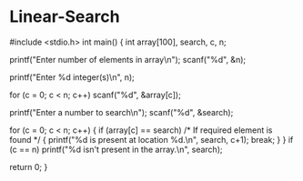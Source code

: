 # Linear-Search
#include <stdio.h>
int main()
{
  int array[100], search, c, n;

  printf("Enter number of elements in array\n");
  scanf("%d", &n);

  printf("Enter %d integer(s)\n", n);

  for (c = 0; c < n; c++)
    scanf("%d", &array[c]);

  printf("Enter a number to search\n");
  scanf("%d", &search);

  for (c = 0; c < n; c++)
  {
    if (array[c] == search)    /* If required element is found */
    {
      printf("%d is present at location %d.\n", search, c+1);
      break;
    }
  }
  if (c == n)
    printf("%d isn't present in the array.\n", search);

  return 0;
}
